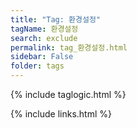 ```yaml
---
title: "Tag: 환경설정"
tagName: 환경설정
search: exclude
permalink: tag_환경설정.html
sidebar: False
folder: tags
---
```

{% include taglogic.html %}

{% include links.html %}
